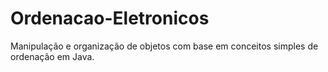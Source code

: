 # Ordenacao-Eletronicos
Manipulação e organização de objetos com base em conceitos simples de ordenação em Java.
